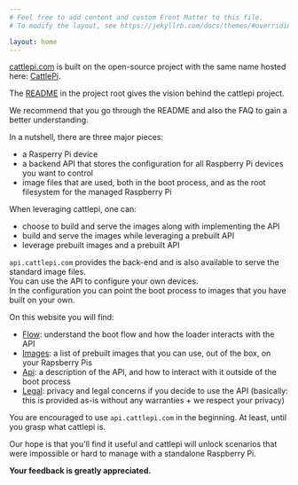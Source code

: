 ```yaml
---
# Feel free to add content and custom Front Matter to this file.
# To modify the layout, see https://jekyllrb.com/docs/themes/#overriding-theme-defaults

layout: home
---
```

[cattlepi.com](https://cattlepi.com) is built on the open-source project with the same name hosted here: [CattlePi](https://github.com/cattlepi/cattlepi).  

The [README](https://github.com/cattlepi/cattlepi/blob/master/README.md) in the project root gives the vision behind the cattlepi project.  

We recommend that you go through the README and also the FAQ to gain a better understanding. 

In a nutshell, there are three major pieces:
 * a Rasperry Pi device 
 * a backend API that stores the configuration for all Raspberry Pi devices you want to control
 * image files that are used, both in the boot process, and as the root filesystem for the managed Raspberry Pi

When leveraging cattlepi, one can: 
 * choose to build and serve the images along with implementing the API
 * build and serve the images while leveraging a prebuilt API
 * leverage prebuilt images and a prebuilt API

 `api.cattlepi.com` provides the back-end and is also available to serve the standard image files.  
 You can use the API to configure your own devices.  
 In the configuration you can point the boot process to images that you have built on your own. 

 On this website you will find:
  * [Flow](flow.md): understand the boot flow and how the loader interacts with the API 
  * [Images](images.md): a list of prebuilt images that you can use, out of the box, on your Rapsberry Pis
  * [Api](api.md): a description of the API, and how to interact with it outside of the boot process
  * [Legal](legal.md): privacy and legal concerns if you decide to use the API (basically: this is provided as-is without any warranties + we respect your privacy)

You are encouraged to use `api.cattlepi.com` in the beginning. At least, until you grasp what cattlepi is.  

Our hope is that you'll find it useful and cattlepi will unlock scenarios that were impossible or hard to manage with a standalone Raspberry Pi.  

**Your feedback is greatly appreciated.**
